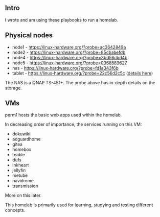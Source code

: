 ## Intro

I wrote and am using these playbooks to run a homelab.

## Physical nodes

* node1 - https://linux-hardware.org/?probe=ac3642849a
* node2 - https://linux-hardware.org/?probe=85cbabefdb
* node4 - https://linux-hardware.org/?probe=3bd56dbd4b
* node5 - https://linux-hardware.org/?probe=0368589627
* nas - https://linux-hardware.org/?probe=fd1a343f6b 
* tablet - https://linux-hardware.org/?probe=22c56d2c5c ([details here](https://github.com/wsdookadr/asus-t100ta/))

The NAS is a QNAP TS-451+. The probe above has in-depth details on the storage.

## VMs

perm1 hosts the basic web apps used within the homelab.

In decreasing order of importance, the services running on this VM:

* dokuwiki
* adguardhome
* gitea
* homebox
* teable
* dufs
* inkheart
* jellyfin
* metube
* navidrome
* transmission

More on this later.

This homelab is primarily used for learning, studying and testing different concepts.
